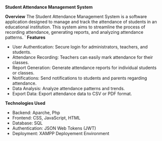 **Student Attendance Management System**

**Overview**
The Student Attendance Management System is a software application designed to manage and track the attendance of students in an educational institution. This system aims to streamline the process of recording attendance, generating reports, and analyzing attendance patterns.
`
**Features**

- User Authentication: Secure login for administrators, teachers, and students.
- Attendance Recording: Teachers can easily mark attendance for their classes.
- Report Generation: Generate attendance reports for individual students or classes.
- Notifications: Send notifications to students and parents regarding attendance.
- Data Analysis: Analyze attendance patterns and trends.
- Export Data: Export attendance data to CSV or PDF format.

**Technologies Used**

- Backend: Aparche, Php
- Frontend: CSS, JavaScript, HTML
- Database: SQL
- Authentication: JSON Web Tokens (JWT)
- Deployment: XAMPP Deployement Environment
